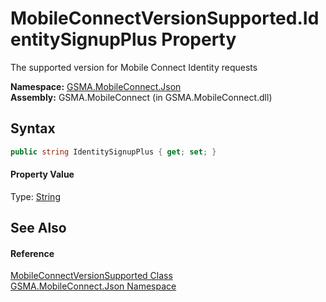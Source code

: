 MobileConnectVersionSupported.IdentitySignupPlus Property
=========================================================
The supported version for Mobile Connect Identity requests

**Namespace:** [GSMA.MobileConnect.Json][1]  
**Assembly:** GSMA.MobileConnect (in GSMA.MobileConnect.dll)

Syntax
------

```csharp
public string IdentitySignupPlus { get; set; }
```

#### Property Value
Type: [String][2]

See Also
--------

#### Reference
[MobileConnectVersionSupported Class][3]  
[GSMA.MobileConnect.Json Namespace][1]  

[1]: ../README.md
[2]: http://msdn.microsoft.com/en-us/library/s1wwdcbf
[3]: README.md
[4]: ../../_icons/Help.png